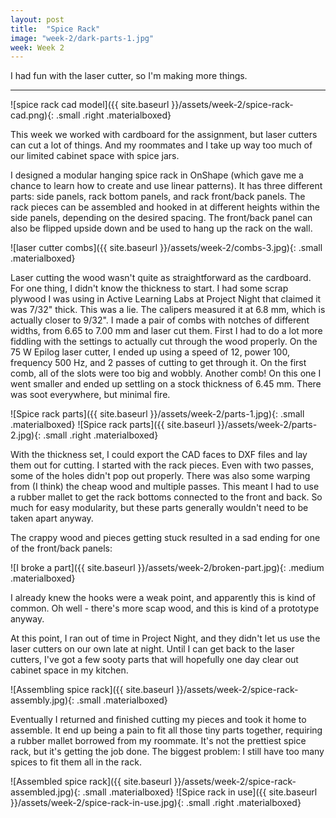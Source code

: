 ```yaml
---
layout: post
title:  "Spice Rack"
image: "week-2/dark-parts-1.jpg"
week: Week 2
---
```


I had fun with the laser cutter, so I'm making more things.

<!-- more -->

---

![spice rack cad model]({{ site.baseurl }}/assets/week-2/spice-rack-cad.png){: .small .right .materialboxed}

This week we worked with cardboard for the assignment, but laser cutters can cut a lot of things. And my roommates and I take up way too much of our limited cabinet space with spice jars.

I designed a modular hanging spice rack in OnShape (which gave me a chance to learn how to create and use linear patterns). It has three different parts: side panels, rack bottom panels, and rack front/back panels. The rack pieces can be assembled and hooked in at different heights within the side panels, depending on the desired spacing. The front/back panel can also be flipped upside down and be used to hang up the rack on the wall.

![laser cutter combs]({{ site.baseurl }}/assets/week-2/combs-3.jpg){: .small .materialboxed}

Laser cutting the wood wasn't quite as straightforward as the cardboard. For one thing, I didn't know the thickness to start. I had some scrap plywood I was using in Active Learning Labs at Project Night that claimed it was 7/32" thick. This was a lie. The calipers measured it at 6.8 mm, which is actually closer to 9/32". I made a pair of combs with notches of different widths, from 6.65 to 7.00 mm and laser cut them. First I had to do a lot more fiddling with the settings to actually cut through the wood properly. On the 75 W Epilog laser cutter, I ended up using a speed of 12, power 100, frequency 500 Hz, and 2 passes of cutting to get through it. On the first comb, all of the slots were too big and wobbly. Another comb! On this one I went smaller and ended up settling on a stock thickness of 6.45 mm. There was soot everywhere, but minimal fire.

![Spice rack parts]({{ site.baseurl }}/assets/week-2/parts-1.jpg){: .small .materialboxed}
![Spice rack parts]({{ site.baseurl }}/assets/week-2/parts-2.jpg){: .small .right .materialboxed}

With the thickness set, I could export the CAD faces to DXF files and lay them out for cutting. I started with the rack pieces. Even with two passes, some of the holes didn't pop out properly. There was also some warping from (I think) the cheap wood and multiple passes. This meant I had to use a rubber mallet to get the rack bottoms connected to the front and back. So much for easy modularity, but these parts generally wouldn't need to be taken apart anyway.

The crappy wood and pieces getting stuck resulted in a sad ending for one of the front/back panels:

![I broke a part]({{ site.baseurl }}/assets/week-2/broken-part.jpg){: .medium .materialboxed}

I already knew the hooks were a weak point, and apparently this is kind of common. Oh well - there's more scap wood, and this is kind of a prototype anyway.

At this point, I ran out of time in Project Night, and they didn't let us use the laser cutters on our own late at night. Until I can get back to the laser cutters, I've got a few sooty parts that will hopefully one day clear out cabinet space in my kitchen.

![Assembling spice rack]({{ site.baseurl }}/assets/week-2/spice-rack-assembly.jpg){: .small .materialboxed}

Eventually I returned and finished cutting my pieces and took it home to assemble. It end up being a pain to fit all those tiny parts together, requiring a rubber mallet borrowed from my roommate. It's not the prettiest spice rack, but it's getting the job done. The biggest problem: I still have too many spices to fit them all in the rack.<br>

![Assembled spice rack]({{ site.baseurl }}/assets/week-2/spice-rack-assembled.jpg){: .small .materialboxed}
![Spice rack in use]({{ site.baseurl }}/assets/week-2/spice-rack-in-use.jpg){: .small .right .materialboxed}